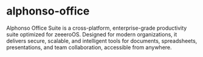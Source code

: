 # alphonso-office
Alphonso Office Suite is a cross-platform, enterprise-grade productivity suite optimized for zeeeroOS. Designed for modern organizations, it delivers secure, scalable, and intelligent tools for documents, spreadsheets, presentations, and team collaboration, accessible from anywhere.

